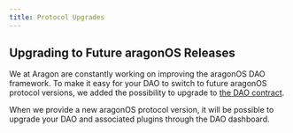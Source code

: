```yaml
---
title: Protocol Upgrades
---
```


## Upgrading to Future aragonOS Releases

We at Aragon are constantly working on improving the aragonOS DAO framework.
To make it easy for your DAO to switch to future aragonOS protocol versions, we added the possibility to upgrade to [the DAO contract](../../01-how-it-works/01-the-core-contracts/01-the-dao-contract.md).

When we provide a new aragonOS protocol version, it will be possible to upgrade your DAO and associated plugins through the DAO dashboard.
